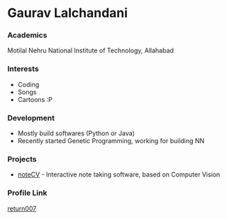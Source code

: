 # Gaurav Lalchandani

### Academics

Motilal Nehru National Institute of Technology, Allahabad

### Interests

- Coding
- Songs 
- Cartoons :P

### Development

- Mostly build softwares (Python or Java)
- Recently started Genetic Programming, working for building NN

### Projects

- [noteCV](https://github.com/return007/noteCV) - Interactive note taking software, based on Computer Vision

### Profile Link

[return007](https://github.com/return007)
